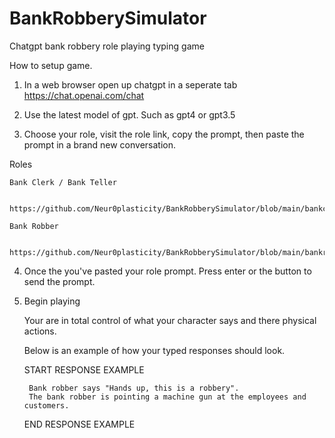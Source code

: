 # BankRobberySimulator
Chatgpt bank robbery role playing typing game



How to setup game.

1) In a web browser open up chatgpt in a seperate tab https://chat.openai.com/chat

2) Use the latest model of gpt. Such as gpt4 or gpt3.5

3) Choose your role, visit the role link, copy the prompt, then paste the prompt in a brand new conversation.

  Roles
    
    Bank Clerk / Bank Teller
    
      https://github.com/Neur0plasticity/BankRobberySimulator/blob/main/bankclerksimulation.txt
       
    Bank Robber
    
      https://github.com/Neur0plasticity/BankRobberySimulator/blob/main/bankrobbersim
      
      
4) Once the you've pasted your role prompt. Press enter or the button to send the prompt.

5) Begin playing

    Your are in total control of what your character says and there physical actions.
    
    Below is an example of how your typed responses should look.
    
    
    START RESPONSE EXAMPLE
    
        Bank robber says "Hands up, this is a robbery".
        The bank robber is pointing a machine gun at the employees and customers.
    
    END RESPONSE EXAMPLE
    
    
    
    
    
    
